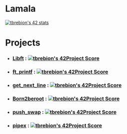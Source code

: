 # Lamala
[![tbrebion's 42 stats](https://badge42.herokuapp.com/api/stats/tbrebion)](https://github.com/tbrebion/Lamala)

# Projects
* ### [Libft](./libft/) : [![tbrebion's 42Project Score](https://badge42.herokuapp.com/api/project/tbrebion/Libft)](https://github.com/JaeSeoKim/badge42)
* ### [ft_printf](./ft_printf/) : [![tbrebion's 42Project Score](https://badge42.herokuapp.com/api/project/tbrebion/ft_printf)](https://github.com/JaeSeoKim/badge42)
* ### [get_next_line](./Get_next_line/) : [![tbrebion's 42Project Score](https://badge42.herokuapp.com/api/project/tbrebion/get_next_line)](https://github.com/JaeSeoKim/badge42)
* ### [Born2beroot](./born2beroot/) : [![tbrebion's 42Project Score](https://badge42.herokuapp.com/api/project/tbrebion/Born2beroot)](https://github.com/JaeSeoKim/badge42)
* ### [push_swap](./push_swap/) : [![tbrebion's 42Project Score](https://badge42.herokuapp.com/api/project/tbrebion/push_swap)](https://github.com/JaeSeoKim/badge42)
* ### [pipex](./pipex/) : [![tbrebion's 42Project Score](https://badge42.herokuapp.com/api/project/tbrebion/pipex)](https://github.com/JaeSeoKim/badge42)

